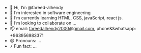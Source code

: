 - 👋 Hi, I’m @fareed-alhendy
- 👀 I’m interested in software engineering
- 🌱 I’m currently learning HTML, CSS, javaScript, react js.
- 💞️ I’m looking to collaborate on ...
- 📫 email: fareedalhendy2000@gmail.com, phone&&whatsapp: +963956983371
- 😄 Pronouns: ...
- ⚡ Fun fact: ...

<!---
fareed-alhendy/fareed-alhendy is a ✨ special ✨ repository because its `README.md` (this file) appears on your GitHub profile.
You can click the Preview link to take a look at your changes.
--->
